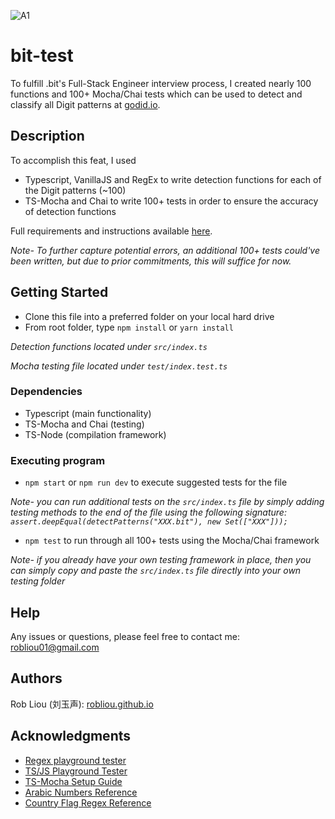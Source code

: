 ![A1](https://user-images.githubusercontent.com/81087205/230697170-927433cf-bf5d-4f51-ab1e-fa95395baf4d.png)

# bit-test

To fulfill .bit's Full-Stack Engineer interview process, I created nearly 100 functions and 100+ Mocha/Chai tests which can be used to detect and classify all Digit patterns at [godid.io](godid.io).

## Description

To accomplish this feat, I used
* Typescript, VanillaJS and RegEx to write detection functions for each of the Digit patterns  (~100)
* TS-Mocha and Chai to write 100+ tests in order to ensure the accuracy of detection functions

Full requirements and instructions available [here](https://gist.github.com/renzholy/f857b464518e0cf97549a3aee141bd74).

*Note- To further capture potential errors, an additional 100+ tests could've been written, but due to prior commitments, 
this will suffice for now.*

## Getting Started

* Clone this file into a preferred folder on your local hard drive
* From root folder, type ``npm install`` or ``yarn install``

*Detection functions located under ``src/index.ts``*

*Mocha testing file located under ``test/index.test.ts``*

### Dependencies

* Typescript (main functionality)
* TS-Mocha and Chai (testing)
* TS-Node (compilation framework)

### Executing program

* ``npm start`` or ``npm run dev`` to execute suggested tests for the file
 
*Note- you can run additional tests on the ``src/index.ts`` file by simply adding testing methods to the end of the file using the following signature:
  ``assert.deepEqual(detectPatterns("XXX.bit"), new Set(["XXX"]));``*
  
* ``npm test`` to run through all 100+ tests using the Mocha/Chai framework

*Note- if you already have your own testing framework in place, then you can simply copy and paste the ``src/index.ts`` file directly into your own testing folder*


## Help

Any issues or questions, please feel free to contact me: robliou01@gmail.com

## Authors

Rob Liou (刘玉声): [robliou.github.io](https://robliou.github.io/)

## Acknowledgments

* [Regex playground tester](https://regex101.com/)
* [TS/JS Playground Tester](https://leetcode.com/playground/new/empty)
* [TS-Mocha Setup Guide](https://www.npmjs.com/package/ts-mocha)
* [Arabic Numbers Reference](https://stackoverflow.com/questions/29729391/regular-expression-arabic-characters-and-numbers-only)
* [Country Flag Regex Reference](https://stackoverflow.com/questions/53360006/detect-with-regex-if-emoji-is-country-flag)
